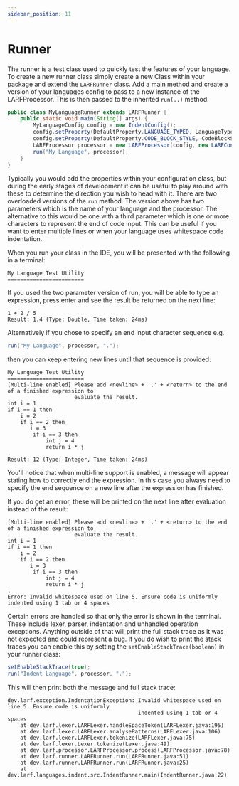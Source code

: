 ```yaml
---
sidebar_position: 11
---
```

# Runner
The runner is a test class used to quickly test the features of your language. To create a new runner
class simply create a new Class within your package and extend the ``LARFRunner`` class. Add a main
method and create a version of your languages config to pass to a new instance of the LARFProcessor. 
This is then passed to the inherited ``run(..)`` method.
```java
public class MyLanguageRunner extends LARFRunner {
    public static void main(String[] args) {
        MyLanguageConfig config = new IndentConfig();
        config.setProperty(DefaultProperty.LANGUAGE_TYPED, LanguageTyped.TYPED);
        config.setProperty(DefaultProperty.CODE_BLOCK_STYLE, CodeBlockStyle.INDENTATION_FIXED);
        LARFProcessor processor = new LARFProcessor(config, new LARFContext());
        run("My Language", processor);
    }
}
```
Typically you would add the properties within your configuration class, but during the early stages of 
development it can be useful to play around with these to determine the direction you wish to head with it.
There are two overloaded versions of the ``run`` method. The version above has two parameters which is the
name of your language and the processor. The alternative to this would be one with a third parameter which
is one or more characters to represent the end of code input. This can be useful if you want to enter 
multiple lines or when your language uses whitespace code indentation.

When you run your class in the IDE, you will be presented with the following in a terminal:
```
My Language Test Utility
========================

```
If you used the two parameter version of run, you will be able to type an expression, press enter and see
the result be returned on the next line:
```
1 + 2 / 5
Result: 1.4 (Type: Double, Time taken: 24ms)
```
Alternatively if you chose to specify an end input character sequence e.g.
```java
run("My Language", processor, ".");
```
then you can keep entering new lines
until that sequence is provided:
```
My Language Test Utility
========================
[Multi-line enabled] Please add <newline> + '.' + <return> to the end of a finished expression to 
                     evaluate the result.
int i = 1
if i == 1 then
    i = 2
    if i == 2 then
       i = 3
        if i == 3 then
            int j = 4
            return i * j
.
Result: 12 (Type: Integer, Time taken: 24ms)
```
You'll notice that when multi-line support is enabled, a message will appear stating how to correctly end
the expression. In this case you always need to specify the end sequence on a new line after the expression
has finished.

If you do get an error, these will be printed on the next line after evaluation instead of the result:
```
[Multi-line enabled] Please add <newline> + '.' + <return> to the end of a finished expression to 
                     evaluate the result.
int i = 1
if i == 1 then
    i = 2
    if i == 2 then
       i = 3
        if i == 3 then
            int j = 4
            return i * j
.
Error: Invalid whitespace used on line 5. Ensure code is uniformly indented using 1 tab or 4 spaces
```
Certain errors are handled so that only the error is shown in the terminal. These include lexer, parser,
indentation and unhandled operation exceptions. Anything outside of that will print the full stack trace
as it was not expected and could represent a bug. If you do wish to print the stack traces you can enable
this by setting the ``setEnableStackTrace(boolean)`` in your runner class:
```java
setEnableStackTrace(true);
run("Indent Language", processor, ".");
```
This will then print both the message and full stack trace:
```
dev.larf.exception.IndentationException: Invalid whitespace used on line 5. Ensure code is uniformly 
                                         indented using 1 tab or 4 spaces
	at dev.larf.lexer.LARFLexer.handleSpaceToken(LARFLexer.java:195)
	at dev.larf.lexer.LARFLexer.analysePatterns(LARFLexer.java:106)
	at dev.larf.lexer.LARFLexer.tokenize(LARFLexer.java:75)
	at dev.larf.lexer.Lexer.tokenize(Lexer.java:49)
	at dev.larf.processor.LARFProcessor.process(LARFProcessor.java:78)
	at dev.larf.runner.LARFRunner.run(LARFRunner.java:51)
	at dev.larf.runner.LARFRunner.run(LARFRunner.java:25)
	at dev.larf.languages.indent.src.IndentRunner.main(IndentRunner.java:22)
```
